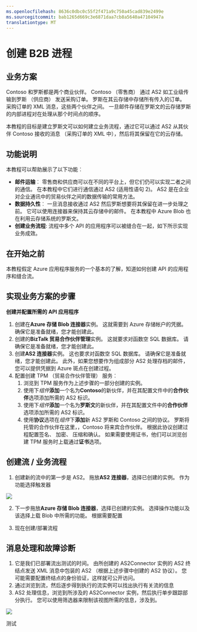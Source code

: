 ```yaml
---
ms.openlocfilehash: 8636c0dbc0c55f2f471a9c750a45cad839e2499e
ms.sourcegitcommit: bab1265d669c3e6871daa7cb8a5640a47104947a
translationtype: MT
---
```

<properties 
   pageTitle="在 Microsoft Azure 应用程序服务创建 B2B 流程" 
   description="若要创建业务到业务流程的概览" 
   services="app-service\logic" 
   documentationCenter=".net,nodejs,java" 
   authors="rajram" 
   manager="dwrede" 
   editor=""/>

<tags
   ms.service="app-service-logic"
   ms.devlang="multiple"
   ms.topic="article"
   ms.tgt_pltfrm="na"
   ms.workload="integration" 
   ms.date="07/01/2015"
   ms.author="rajram"/>


# 创建 B2B 进程


## 业务方案 
Contoso 和罗斯都是两个商业伙伴。 Contoso （零售商） 通过 AS2 如工业级传输到罗斯 （供应商） 发送采购订单。 罗斯在其云存储中存储所有传入的订单。 采购订单的 XML 消息，这些两个伙伴之间。 一旦邮件存储在罗斯文的云存储罗斯的内部进程对在处理从那个时间点的顺序。
 
本教程的目标是建立罗斯文可以如何建立业务流程，通过它可以通过 AS2 从其伙伴 Contoso 接收的消息 （采购订单的 XML 中），然后将其保留在它的云存储。


## 功能说明 
本教程可以帮助展示了以下功能︰ 

- **邮件运输**︰ 零售商和供应商可以在不同的平台上，但它们仍可以实现二者之间的通信。 在本教程中它们进行通信通过 AS2 (适用性语句 2)。 AS2 是在企业对企业通讯中的贸易伙伴之间的数据传输的常用方法。
- **数据持久性**︰ 一旦消息接收通过 AS2 然后罗斯想要将其保留在进一步处理之前。 它可以使用连接器来保持其云存储中的邮件。 在本教程中 Azure Blob 也在利用云存储系统的罗斯文。
- **创建业务流程**: 流程中多个 API 的应用程序可以被缝合在一起，如下所示实现业务成效。


## 在开始之前
本教程假定 Azure 应用程序服务的一个基本的了解，知道如何创建 API 的应用程序和缝合流。


## 实现业务方案的步骤
**创建并配置所需的 API 应用程序**

1. 创建在**Azure 存储 Blob 连接器**实例。 这就需要到 Azure 存储帐户的凭据。 确保它是准备就绪，您才能创建此。
2. 创建的**BizTalk 贸易合作伙伴管理**实例。 这就要求对函数空 SQL 数据库。 请确保它是准备就绪，您才能创建此。
3. 创建**AS2 连接器**实例。 这也要求对函数空 SQL 数据库。 请确保它是准备就绪，您才能创建此。 此外，如果您想要作为组成部分 AS2 处理存档的邮件，您可以提供凭据到 Azure 斑点在创建过程。
4. 配置创建 TPM （贸易合作伙伴管理） 服务︰
    1. 浏览到 TPM 服务作为上述步骤的一部分创建的实例。
    2. 使用下*组件***添加**一个名为**Contoso**的新伙伴，并在其配置文件中的**合作伙伴**选项添加所需的 AS2 标识。
    3. 使用下*组件***添加**一个名为**罗斯文**的新伙伴，并在其配置文件中的**合作伙伴**选项添加所需的 AS2 标识。
    4. 使用**协议**选项在*组件*下**添加**新 AS2 罗斯和 Contoso 之间的协议。 罗斯将托管的合作伙伴在这里，，Contoso 将来宾合作伙伴。 根据此协议创建过程配置签名、 加密、 压缩和确认。 如果需要使用证书，他们可以浏览创建 TPM 服务时上载通过**证书**选项。


## 创建流 / 业务流程
1. 创建新的流中的第一步是 AS2。 拖放**AS2 连接器**，选择已创建的实例。 作为功能选择触发器

![][1]

2. 下一步拖放**Azure 存储 Blob 连接器**，选择已创建的实例。 选择操作功能以及该选择上载 Blob 中所需的功能。 根据需要配置

3. 现在创建/部署流程


## 消息处理和故障诊断
1. 它是我们已部署流出测试的时间。 由所创建的 AS2Connector 实例的 AS2 终结点发送 XML 消息中包装的 AS2 （根据上述步骤中创建的 AS2 协议）。 您可能需要配置终结点的身份验证，这样就可公开访问。
2. 通过浏览到流，然后逐步得到执行的流实例可以找出执行有关流的信息
3. AS2 处理信息，浏览到所涉及的 AS2Connector 实例，然后执行单步跟踪部分执行。 您可以使用筛选器来限制该视图所需的信息，涉及到。

![][2]

<!--Image references-->
[1]: ./media/app-service-logic-create-a-b2b-process/Flow.jpg
[2]: ./media/app-service-logic-create-a-b2b-process/Tracking.jpg
 

测试
